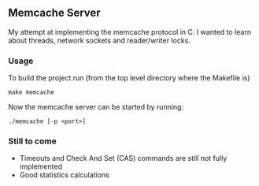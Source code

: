 ## Memcache Server

My attempt at implementing the memcache protocol in C. I wanted to learn about
threads, network sockets and reader/writer locks.

### Usage

To build the project run (from the top level directory where the Makefile is)

    make memcache

Now the memcache server can be started by running:

    ./memcache [-p <port>]

### Still to come

  * Timeouts and Check And Set (CAS) commands are still not fully implemented
  * Good statistics calculations
